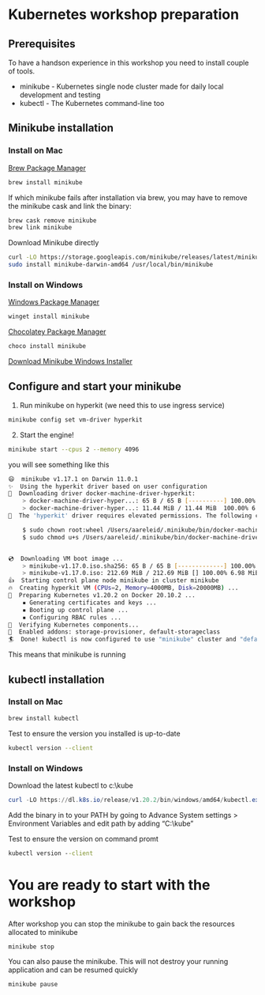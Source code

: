 # Kubernetes workshop preparation

## Prerequisites

To have a handson experience in this workshop you need to install couple of tools.

  - minikube - Kubernetes single node cluster made for daily local development and testing
  - kubectl - The Kubernetes command-line too

## Minikube installation

### Install on Mac 

[Brew Package Manager](https://brew.sh/)

```bash
brew install minikube
```

If which minikube fails after installation via brew, you may have to remove the minikube cask and link the binary:

```bash
brew cask remove minikube
brew link minikube
```

Download Minikube directly

```bash
curl -LO https://storage.googleapis.com/minikube/releases/latest/minikube-darwin-amd64
sudo install minikube-darwin-amd64 /usr/local/bin/minikube
```

### Install on Windows 

[Windows Package Manager](https://docs.microsoft.com/en-us/windows/package-manager/)

```powershell
winget install minikube
```

[Chocolatey Package Manager](https://chocolatey.org/)

```powershell
choco install minikube
```

[Download Minikube Windows Installer](https://storage.googleapis.com/minikube/releases/latest/minikube-installer.exe)

## Configure and start your minikube

1. Run minikube on hyperkit (we need this to use ingress service)

```bash
minikube config set vm-driver hyperkit
```

2. Start the engine! 

```bash
minikube start --cpus 2 --memory 4096
```

you will see something like this

```bash
😄  minikube v1.17.1 on Darwin 11.0.1
✨  Using the hyperkit driver based on user configuration
💾  Downloading driver docker-machine-driver-hyperkit:
    > docker-machine-driver-hyper...: 65 B / 65 B [----------] 100.00% ? p/s 0s
    > docker-machine-driver-hyper...: 11.44 MiB / 11.44 MiB  100.00% 6.39 MiB p
🔑  The 'hyperkit' driver requires elevated permissions. The following commands will be executed:

    $ sudo chown root:wheel /Users/aareleid/.minikube/bin/docker-machine-driver-hyperkit
    $ sudo chmod u+s /Users/aareleid/.minikube/bin/docker-machine-driver-hyperkit


💿  Downloading VM boot image ...
    > minikube-v1.17.0.iso.sha256: 65 B / 65 B [-------------] 100.00% ? p/s 0s
    > minikube-v1.17.0.iso: 212.69 MiB / 212.69 MiB [] 100.00% 6.98 MiB p/s 30s
👍  Starting control plane node minikube in cluster minikube
🔥  Creating hyperkit VM (CPUs=2, Memory=4000MB, Disk=20000MB) ...
🐳  Preparing Kubernetes v1.20.2 on Docker 20.10.2 ...
    ▪ Generating certificates and keys ...
    ▪ Booting up control plane ...
    ▪ Configuring RBAC rules ...
🔎  Verifying Kubernetes components...
🌟  Enabled addons: storage-provisioner, default-storageclass
🏄  Done! kubectl is now configured to use "minikube" cluster and "default" namespace by default
```

This means that minikube is running

## kubectl installation

### Install on Mac

```bash
brew install kubectl 
```

Test to ensure the version you installed is up-to-date

```bash
kubectl version --client
```

### Install on Windows

Download the latest kubectl to c:\kube

```powershell
curl -LO https://dl.k8s.io/release/v1.20.2/bin/windows/amd64/kubectl.exe
```

Add the binary in to your PATH by going to Advance System settings > Environment Variables
and edit path by adding “C:\kube”

Test to ensure the version on command promt

```cmd
kubectl version --client
```

# You are ready to start with the workshop

After workshop you can stop the minikube to gain back the resources allocated to minikube

```bash
minikube stop
```

You can also pause the minikube. This will not destroy your running application and can be resumed quickly

```bash
minikube pause
```
